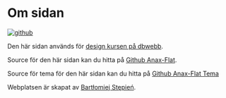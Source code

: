 Om sidan
==============================================

<a class="about-github-img" href="https://github.com/Aquerr/Anax-Flat">
    <img src="img/github.png" alt="github"/>
</a>

Den här sidan används för [design kursen på dbwebb](http://dbwebb.se/design).

Source för den här sidan kan du hitta på [Github Anax-Flat](https://github.com/Aquerr/Anax-Flat).

Source för tema för den här sidan kan du hitta på [Github Anax-Flat Tema](https://github.com/Aquerr/anax-flat-theme)

Webplatsen är skapat av [Bartłomiej Stępień](https://github.com/Aquerr).
